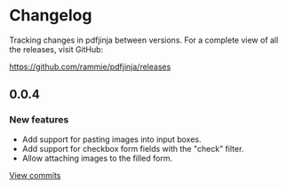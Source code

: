 # Changelog

Tracking changes in pdfjinja between versions.  For a complete view of all the
releases, visit GitHub:

https://github.com/rammie/pdfjinja/releases

## 0.0.4

### New features

* Add support for pasting images into input boxes.
* Add support for checkbox form fields with the "check" filter.
* Allow attaching images to the filled form.

[View commits](https://github.com/rammie/peewee/compare/0.0.4...0.0.3)
